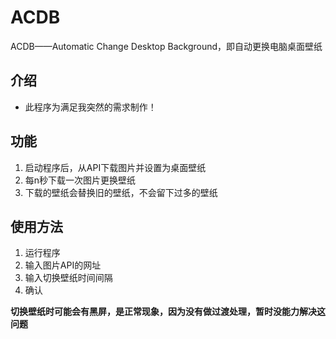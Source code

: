 # ACDB
ACDB——Automatic Change Desktop Background，即自动更换电脑桌面壁纸

## 介绍
+ 此程序为满足我突然的需求制作！

## 功能
1. 启动程序后，从API下载图片并设置为桌面壁纸
2. 每n秒下载一次图片更换壁纸
3. 下载的壁纸会替换旧的壁纸，不会留下过多的壁纸

## 使用方法
1. 运行程序
2. 输入图片API的网址
3. 输入切换壁纸时间间隔
4. 确认

**切换壁纸时可能会有黑屏，是正常现象，因为没有做过渡处理，暂时没能力解决这问题**